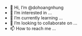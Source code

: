 - 👋 Hi, I’m @dohoangnhung
- 👀 I’m interested in ...
- 🌱 I’m currently learning ...
- 💞️ I’m looking to collaborate on ...
- 📫 How to reach me ...

<!---
will be completed later =))
--->

